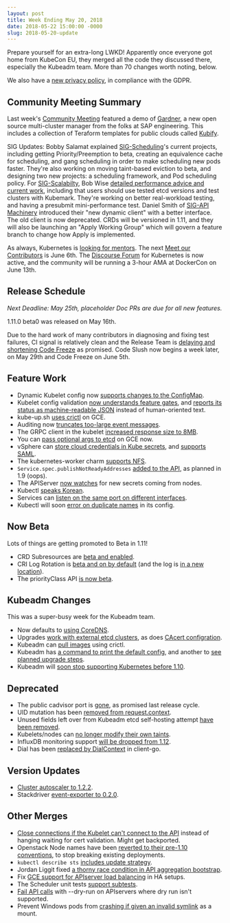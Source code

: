 ```yaml
---
layout: post
title: Week Ending May 20, 2018
date: 2018-05-22 15:00:00 -0000
slug: 2018-05-20-update
---
```


Prepare yourself for an extra-long LWKD!  Apparently once everyone got home from KubeCon EU, they merged all the code they discussed there, especially the Kubeadm team.  More than 70 changes worth noting, below.

We also have a [new privacy policy](http://lwkd.info/#privacy-notice), in compliance with the GDPR.

## Community Meeting Summary

Last week's [Community Meeting](http://bit.ly/k8scommunity) featured a demo of [Gardner](https://gardener.cloud/), a new open source multi-cluster manager from the folks at SAP engineering.  This includes a collection of Teraform templates for public clouds called [Kubify](https://github.com/gardener/kubify).

SIG Updates: Bobby Salamat explained [SIG-Scheduling](https://github.com/kubernetes/community/tree/master/sig-scheduling)'s current projects, including getting Priority/Preemption to beta, creating an equivalence cache for scheduling, and gang scheduling in order to make scheduling new pods faster.  They're also working on moving taint-based eviction to beta, and designing two new projects: a scheduling framework, and Pod scheduling policy.  For [SIG-Scalabilty](https://github.com/kubernetes/community/tree/master/sig-scalability), Bob Wise [detailed performance advice and current work](https://docs.google.com/presentation/d/1vP3kRPiei5yNrNmsrndWQgZo2idcc8uN0LgjK4xt2wU/edit), including that users should use tested etcd versions and test clusters with Kubemark.  They're working on better real-workload testing, and having a presubmit mini-performance test.  Daniel Smith of [SIG-API Machinery](https://github.com/kubernetes/community/tree/master/sig-api-machinery) introduced their "new dynamic client" with a better interface.  The old client is now deprecated.  CRDs will be versioned in 1.11, and they will also be launching an "Apply Working Group" which will govern a feature branch to change how Apply is implemented.

As always, Kubernetes is [looking for mentors](https://goo.gl/forms/17Fzwdm5V2TVWiwy2).  The next [Meet our Contributors](https://github.com/kubernetes/community/blob/e83e81615387f616d5aa51f18bc4310279a0a383/mentoring/meet-our-contributors.md) is June 6th.  The [Discourse Forum](https://discuss.kubernetes.io/) for Kubernetes is now active, and the community will be running a 3-hour AMA at DockerCon on June 13th.

## Release Schedule

*Next Deadline: May 25th, placeholder Doc PRs are due for all new features.*

1.11.0 beta0 was released on May 16th.

Due to the hard work of many contributors in diagnosing and fixing test failures, CI signal is relatively clean and the Release Team is [delaying and shortening Code Freeze](https://github.com/kubernetes/sig-release/blob/master/releases/release-1.11/release-1.11.md#conditionally-shortening-code-freeze) as promised.  Code Slush now begins a week later, on May 29th and Code Freeze on June 5th.

## Feature Work

* Dynamic Kubelet config now [supports changes to the ConfigMap](https://github.com/kubernetes/kubernetes/pull/63221).
* Kubelet config validation [now understands feature gates](https://github.com/kubernetes/kubernetes/pull/63409), and [reports its status as machine-readable JSON](https://github.com/kubernetes/kubernetes/pull/63314) instead of human-oriented text.
* kube-up.sh [uses crictl](https://github.com/kubernetes/kubernetes/pull/63357) on GCE.
* Auditing now [truncates too-large event messages](https://github.com/kubernetes/kubernetes/pull/64024).
* The GRPC client in the kubelet [increased response size to 8MB](https://github.com/kubernetes/kubernetes/pull/63977).
* You can [pass optional args to etcd](https://github.com/kubernetes/kubernetes/pull/63961) on GCE now.
* vSphere can [store cloud credentials in Kube secrets](https://github.com/kubernetes/kubernetes/pull/63902), and [supports SAML](https://github.com/kubernetes/kubernetes/pull/63824).
* The kubernetes-worker charm [supports NFS](https://github.com/kubernetes/kubernetes/pull/63817).
* `Service.spec.publishNotReadyAddresses` [added to the API](https://github.com/kubernetes/kubernetes/pull/63742), as planned in 1.9 (oops).
* The APIServer [now watches](https://github.com/kubernetes/kubernetes/pull/63469) for new secrets coming from nodes.
* Kubectl [speaks Korean](https://github.com/kubernetes/kubernetes/pull/62040).
* Services can [listen on the same port on different interfaces](https://github.com/kubernetes/kubernetes/pull/62003).
* Kubectl will soon [error on duplicate names](https://github.com/kubernetes/kubernetes/pull/60464) in its config.

## Now Beta

Lots of things are getting promoted to Beta in 1.11!

* CRD Subresources are [beta and enabled](https://github.com/kubernetes/kubernetes/pull/63598).
* CRI Log Rotation is [beta and on by default](https://github.com/kubernetes/kubernetes/pull/64046) (and the log is [in a new location](https://github.com/kubernetes/kubernetes/pull/62015)).
* The priorityClass API [is now beta](https://github.com/kubernetes/kubernetes/pull/63100).

## Kubeadm Changes

This was a super-busy week for the Kubeadm team.

* Now defaults to [using CoreDNS](https://github.com/kubernetes/kubernetes/pull/63509).
* Upgrades [work with external etcd clusters](https://github.com/kubernetes/kubernetes/pull/63925), as does [CAcert configration](https://github.com/kubernetes/kubernetes/pull/63806).
* Kubeadm can [pull images](https://github.com/kubernetes/kubernetes/pull/63833) using crictl.
* Kubeadm has [a command to print the default config](https://github.com/kubernetes/kubernetes/pull/63969), and another to [see planned upgrade steps](https://github.com/kubernetes/kubernetes/pull/63930).
* Kubeadm will [soon stop supporting Kubernetes before 1.10](https://github.com/kubernetes/kubernetes/pull/63920).

## Deprecated

* The public cadvisor port is [gone](https://github.com/kubernetes/kubernetes/pull/63881), as promised last release cycle.
* UID mutation has been [removed from request.context](https://github.com/kubernetes/kubernetes/issues/59775).
* Unused fields left over from Kubeadm etcd self-hosting attempt [have been removed](https://github.com/kubernetes/kubernetes/pull/63871).
* Kubelets/nodes can [no longer modify their own taints](https://github.com/kubernetes/kubernetes/pull/63167).
* InfluxDB monitoring support [will be dropped from 1.12](https://github.com/kubernetes/kubernetes/pull/62328).
* Dial has been [replaced by DialContext](https://github.com/kubernetes/kubernetes/pull/60012) in client-go.

## Version Updates

* [Cluster autoscaler to 1.2.2](https://github.com/kubernetes/kubernetes/pull/63974).
* Stackdriver [event-exporter to 0.2.0](https://github.com/kubernetes/kubernetes/pull/63918).

## Other Merges

* [Close connections if the Kubelet can't connect to the API](https://github.com/kubernetes/kubernetes/pull/63492) instead of hanging waiting for cert validation. Might get backported.
* Openstack Node names have been [reverted to their pre-1.10 conventions](https://github.com/kubernetes/kubernetes/pull/63903), to stop breaking existing deployments.
* `kubectl describe sts` [includes update strategy](https://github.com/kubernetes/kubernetes/pull/63844).
* Jordan Liggit fixed [a thorny race condition in API aggregation bootstrap](https://github.com/kubernetes/kubernetes/pull/63761).
* Fix [GCE support for APIserver load balancing](https://github.com/kubernetes/kubernetes/pull/63696) in HA setups.
* The Scheduler unit tests [support subtests](https://github.com/kubernetes/kubernetes/pull/63658).
* [Fail API calls](https://github.com/kubernetes/kubernetes/pull/63557) with --dry-run on APIservers where dry run isn't supported.
* Prevent Windows pods from [crashing if given an invalid symlink](https://github.com/kubernetes/kubernetes/pull/63272) as a mount.
